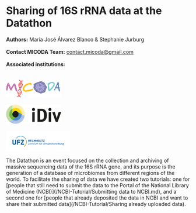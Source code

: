 # Sharing of 16S rRNA data at the Datathon

**Authors:** María José Álvarez Blanco & Stephanie Jurburg
<br />
<br />
**Contact MICODA Team:** <contact.micoda@gmail.com>
<br />
<br />
**Associated institutions:**
<br />
<br />
<br />
<img src=".\First time upload images\logo MiCoDa empty.png" width=30% height=30%>
<br />
<br />
<img src=".\First time upload images\iDivLogo-short.png" width=30% height=30%>
<br />
<br />
<img src=".\First time upload images\ufz_logo.png" width=35% height=35%>
<br />

The Datathon is an event focused on the collection and archiving of massive sequencing data of the 16S rRNA gene, and its purpose is the generation of a database of microbiomes from different regions of the world. To facilitate the sharing of data we have created two tutorials: one for [people that still need to submit the data to the Portal of the National Library of Medicine (NCBI)](/NCBI-Tutorial/Submitting data to NCBI.md), and a second one for [people that already deposited the data in NCBI and want to share their submitted data](/NCBI-Tutorial/Sharing already uploaded data). 
